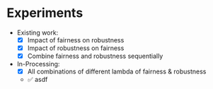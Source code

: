# Experiments

- Existing work:
	- [x] Impact of fairness on robustness
	- [x] Impact of robustness on fairness
	- [x] Combine fairness and robustness sequentially
- In-Processing:
	- [x] All combinations of different lambda of fairness & robustness
	- :white_check_mark: asdf